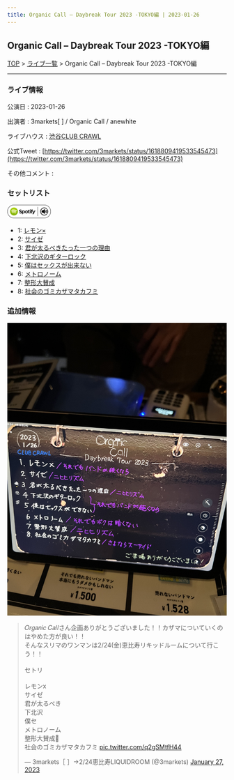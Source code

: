 ```yaml
---
title: Organic Call – Daybreak Tour 2023 -TOKYO編 | 2023-01-26
---
```

## Organic Call – Daybreak Tour 2023 -TOKYO編

[TOP](/setlist/) > [ライブ一覧](lives.html) > Organic Call – Daybreak Tour 2023 -TOKYO編

___

### ライブ情報

公演日
:    2023-01-26

出演者
:    3markets[ ] / Organic Call / anewhite

ライブハウス
:    [渋谷CLUB CRAWL](livehouse050.html)

公式Tweet
:    [https://twitter.com/3markets/status/1618809419533545473](https://twitter.com/3markets/status/1618809419533545473)

その他コメント
:    

### セットリスト


[![play with spotify](images/spotify-icon.png)](https://open.spotify.com/playlist/3zp9Sn5wkdJA8zH6bGf3lq)



*  1: [レモン×](song003.html)
*  2: [サイゼ](song004.html)
*  3: [君が太るべきたった一つの理由](song034.html)
*  4: [下北沢のギターロック](song015.html)
*  5: [僕はセックスが出来ない](song006.html)
*  6: [メトロノーム](song025.html)
*  7: [整形大賛成](song005.html)
*  8: [社会のゴミカザマタカフミ](song002.html)


### 追加情報


[![セトリ画像](images/051.jpg)](images/051.jpg)


<blockquote class="twitter-tweet"><p lang="ja" dir="ltr">𝑂𝑟𝑔𝑎𝑛𝑖𝑐 𝐶𝑎𝑙𝑙さん企画ありがとうございました！！カザマについていくのはやめた方が良い！！<br>そんなスリマのワンマンは2/24(金)恵比寿リキッドルームについて行こう！！<br><br>セトリ<br><br>レモンx<br>サイゼ<br>君が太るべき<br>下北沢<br>僕セ<br>メトロノーム<br>整形大賛成🎥<br>社会のゴミカザマタカフミ <a href="https://t.co/q2gSMtfH44">pic.twitter.com/q2gSMtfH44</a></p>&mdash; 3markets［ ］→2/24恵比寿LIQUIDROOM (@3markets) <a href="https://twitter.com/3markets/status/1618809419533545473?ref_src=twsrc%5Etfw">January 27, 2023</a></blockquote>
<script async src="https://platform.twitter.com/widgets.js" charset="utf-8"></script>


